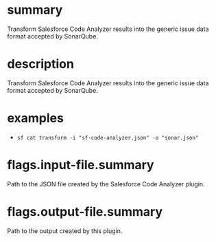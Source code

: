 # summary

Transform Salesforce Code Analyzer results into the generic issue data format accepted by SonarQube.

# description

Transform Salesforce Code Analyzer results into the generic issue data format accepted by SonarQube.

# examples

- `sf cat transform -i "sf-code-analyzer.json" -o "sonar.json"`

# flags.input-file.summary

Path to the JSON file created by the Salesforce Code Analyzer plugin.

# flags.output-file.summary

Path to the output created by this plugin.
